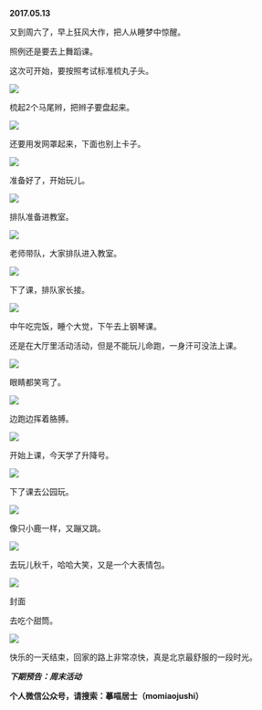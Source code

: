 
          
            
**2017.05.13**

又到周六了，早上狂风大作，把人从睡梦中惊醒。

照例还是要去上舞蹈课。

这次可开始，要按照考试标准梳丸子头。




![](//upload-images.jianshu.io/upload_images/51001-49d4dde731d94d38.jpg)




梳起2个马尾辫，把辫子要盘起来。




![](//upload-images.jianshu.io/upload_images/51001-19460577d2ef3105.jpg)




还要用发网罩起来，下面也别上卡子。




![](//upload-images.jianshu.io/upload_images/51001-a025eed5026501ca.jpg)




准备好了，开始玩儿。




![](//upload-images.jianshu.io/upload_images/51001-b9603ca353e4ffd4.jpg)




排队准备进教室。




![](//upload-images.jianshu.io/upload_images/51001-fb0b0339e41e8a7d.jpg)




老师带队，大家排队进入教室。




![](//upload-images.jianshu.io/upload_images/51001-59e1389b5207cf3c.jpg)




下了课，排队家长接。




![](//upload-images.jianshu.io/upload_images/51001-00993861e2791ba2.jpg)




中午吃完饭，睡个大觉，下午去上钢琴课。

还是在大厅里活动活动，但是不能玩儿命跑，一身汗可没法上课。




![](//upload-images.jianshu.io/upload_images/51001-f8e6917a20f8ecd5.jpg)




眼睛都笑弯了。




![](//upload-images.jianshu.io/upload_images/51001-26d93ff3f6bd8099.jpg)




边跑边挥着胳膊。




![](//upload-images.jianshu.io/upload_images/51001-4f1c0626c77f48b0.jpg)




开始上课，今天学了升降号。




![](//upload-images.jianshu.io/upload_images/51001-58256ccbe649d7fe.jpg)




下了课去公园玩。




![](//upload-images.jianshu.io/upload_images/51001-c7878675c1e5fb70.jpg)




像只小鹿一样，又蹦又跳。




![](//upload-images.jianshu.io/upload_images/51001-b1761343dbd1dad9.jpg)




去玩儿秋千，哈哈大笑，又是一个大表情包。




![](//upload-images.jianshu.io/upload_images/51001-e78faed83847b10c.jpg)

封面


去吃个甜筒。




![](//upload-images.jianshu.io/upload_images/51001-e3fbb10694054ef4.jpg)




快乐的一天结束，回家的路上非常凉快，真是北京最舒服的一段时光。


***下期预告：周末活动***


**个人微信公众号，请搜索：摹喵居士（momiaojushi）**

          
        